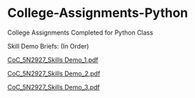 # College-Assignments-Python
College Assignments Completed for Python Class

Skill Demo Briefs: (In Order)

[CoC_5N2927_Skills Demo_1.pdf](https://github.com/Ganainmtech/College-Assignments-Python/files/11180755/CoC_5N2927_Skills.Demo_1.pdf)

[CoC_5N2927_Skills Demo_2.pdf](https://github.com/Ganainmtech/College-Assignments-Python/files/11180769/CoC_5N2927_Skills.Demo_2.pdf)

[CoC_5N2927_Skills Demo_3.pdf](https://github.com/Ganainmtech/College-Assignments-Python/files/11180772/CoC_5N2927_Skills.Demo_3.pdf)

